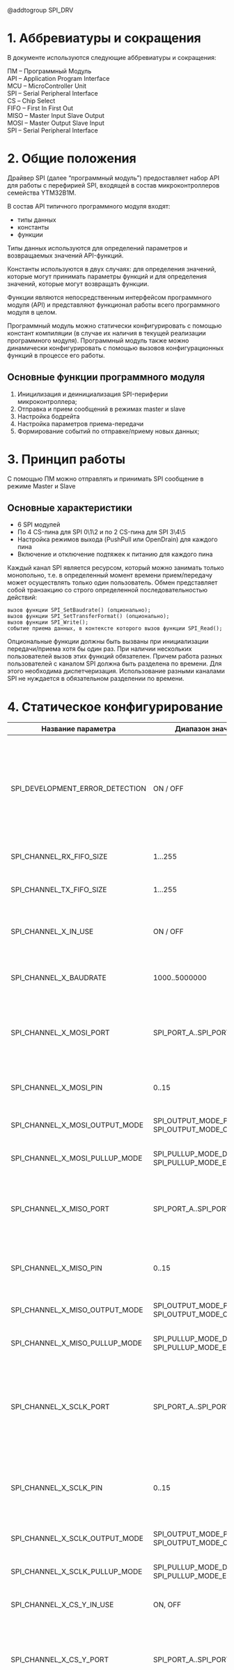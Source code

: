 @addtogroup SPI_DRV

# 1. Аббревиатуры и сокращения

В документе используются следующие аббревиатуры и сокращения:

ПМ – Программный Модуль  
API – Application Program Interface   
MCU – MicroController Unit   
SPI – Serial Peripheral Interface   
CS – Сhip Select   
FIFO – First In First Out   
MISO – Master Input Slave Output    
MOSI – Master Output Slave Input    
SPI – Serial Peripheral Interface   

# 2. Общие положения

Драйвер SPI (далее “программный модуль”) предоставляет набор API для работы c перефирией SPI, входящей в состав микроконтроллеров семейства YTM32B1M.

В состав API типичного программного модуля входят:
- типы данных
- константы
- функции

Типы данных используются для определений параметров и возвращаемых значений API-функций.

Константы используются в двух случаях: для определения значений, которые могут принимать параметры функций и для определения значений, которые могут возвращать функции.

Функции являются непосредственным интерфейсом программного модуля (API) и представляют функционал работы всего программного модуля в целом.

Программный модуль можно статически конфигурировать с помощью констант компиляции (в случае их наличия в текущей реализации программного модуля). Программный модуль также можно динамически конфигурировать с помощью вызовов конфигурационных функций в процессе его работы.

## Основные функции программного модуля

1. Иницилизация и деинициализация SPI-периферии микроконтроллера;
2. Отправка и прием сообщений в режимах master и slave
3. Настройка бодрейта
4. Настройка параметров приема-передачи
5. Формирование событий по отправке/приему новых данных;


# 3. Принцип работы

С помощью ПМ можно отправлять и принимать SPI сообщение в режиме Master и Slave

## Основные характеристики
- 6 SPI модулей
- По 4 CS-пина для SPI 0\1\2 и по 2 CS-пина для SPI 3\4\5
- Настройка режимов выхода (PushPull или OpenDrain) для каждого пина
- Включение и отключение подтяжек к питанию для каждого пина

Каждый канал SPI является ресурсом, который можно занимать только монопольно, т.е. в определенный момент времени прием/передачу может осуществлять только один пользователь. Обмен представляет собой транзакцию со строго определенной последовательностью действий:

    вызов функции SPI_SetBaudrate() (опционально);
    вызов функции SPI_SetTransferFormat() (опционально);
    вызов функции SPI_Write();
    событие приема данных, в контексте которого вызов функции SPI_Read();

Опциональные функции должны быть вызваны при инициализации передачи/приема хотя бы один раз. При наличии нескольких пользователей вызов этих функций обязателен. Причем работа разных пользователей с каналом SPI должна быть разделена по времени. Для этого необходима диспетчеризация. Использование разными каналами SPI не нуждается в обязательном разделении по времени.

# 4. Статическое конфигурирование

| Название параметра              | Диапазон значений                                     | Описание                                                                                                                                                        |
| ------------------------------- | ----------------------------------------------------- | --------------------------------------------------------------------------------------------------------------------------------------------------------------- |
| SPI_DEVELOPMENT_ERROR_DETECTION | ON / OFF                                              | Включает / выключает определение и трассировку ошибок на этапе разработки. <br/> Используется для целей отладки. Должна быть выключена в релизной конфигурации. |
| SPI_CHANNEL_RX_FIFO_SIZE        | 1...255                                               | Определяет размер приемного FIFO драйвера.                                                                                                                      |
| SPI_CHANNEL_TX_FIFO_SIZE        | 1...255                                               | Определяет размер передающего FIFO драйвера.                                                                                                                    |
| SPI_CHANNEL_X_IN_USE            | ON / OFF                                              | Разрешает/запрещает использование аппаратного модуля SPI.                                                                                                       |
| SPI_CHANNEL_X_BAUDRATE          | 1000..5000000                                         | Определяет скорость обмена по шине SPI в битах в секунду в режиме мастер.                                                                                       |
| SPI_CHANNEL_X_MOSI_PORT         | SPI_PORT_A..SPI_PORT_E                                | Номер последовательного порта для отправки данных в режиме ведущего и приема данных в режиме ведомого.                                                          |
| SPI_CHANNEL_X_MOSI_PIN          | 0..15                                                 | Номер пина для отправки данных в режиме ведущего и приема данных в режиме ведомого.                                                                             |
| SPI_CHANNEL_X_MOSI_OUTPUT_MODE  | SPI_OUTPUT_MODE_PUSH_PULL, SPI_OUTPUT_MODE_OPEN_DRAIN | Настройка режима работы линии MOSI                                                                                                                              |
| SPI_CHANNEL_X_MOSI_PULLUP_MODE  | SPI_PULLUP_MODE_DISABLE, SPI_PULLUP_MODE_ENABLE       | Включение/выключение подтяжки линии MOSI                                                                                                                        |
| SPI_CHANNEL_X_MISO_PORT         | SPI_PORT_A..SPI_PORT_E                                | Номер последовательного порта для приема данных в режиме ведущего и отправки данных в режиме ведомого.                                                          |
| SPI_CHANNEL_X_MISO_PIN          | 0..15                                                 | Номер пина для приема данных в режиме ведущего и отправки данных в режиме ведомого.                                                                             |
| SPI_CHANNEL_X_MISO_OUTPUT_MODE  | SPI_OUTPUT_MODE_PUSH_PULL, SPI_OUTPUT_MODE_OPEN_DRAIN | Настройка режима работы линии MISO                                                                                                                              |
| SPI_CHANNEL_X_MISO_PULLUP_MODE  | SPI_PULLUP_MODE_DISABLE, SPI_PULLUP_MODE_ENABLE       | Включение/выключение подтяжки линии MISO                                                                                                                        |
| SPI_CHANNEL_X_SCLK_PORT         | SPI_PORT_A..SPI_PORT_E                                | Номер последовательного порта для генерации сигналов тактирования в режиме ведущего и приема сигналов тактирования в режиме ведомого.                           |
| SPI_CHANNEL_X_SCLK_PIN          | 0..15                                                 | Номер пина для генерации сигналов тактирования в режиме ведущего и приема сигналов тактирования в режиме ведомого.                                              |
| SPI_CHANNEL_X_SCLK_OUTPUT_MODE  | SPI_OUTPUT_MODE_PUSH_PULL, SPI_OUTPUT_MODE_OPEN_DRAIN | Настройка режима работы линии SCLK                                                                                                                              |
| SPI_CHANNEL_X_SCLK_PULLUP_MODE  | SPI_PULLUP_MODE_DISABLE, SPI_PULLUP_MODE_ENABLE       | Включение/выключение подтяжки линии SCLK                                                                                                                        |
| SPI_CHANNEL_X_CS_Y_IN_USE       | ON, OFF                                               | Включение/выключение CS порта Y канала X                                                                                                                        |
| SPI_CHANNEL_X_CS_Y_PORT         | SPI_PORT_A..SPI_PORT_E                                | Номер последовательного порта для выбора устройства для общения в режиме ведущего и приема сигналов о начале передачи в режиме ведомого.                        |
| SPI_CHANNEL_X_CS_Y_PIN          | 0..15                                                 | Номер пина для выбора устройства для общения в режиме ведущего и приема сигналов о начале передачи в режиме ведомого.                                           |
| SPI_CHANNEL_X_CS_Y_OUTPUT_MODE  | SPI_OUTPUT_MODE_PUSH_PULL, SPI_OUTPUT_MODE_OPEN_DRAIN | Настройка режима работы линии CS                                                                                                                                |
| SPI_CHANNEL_X_CS_Y_PULLUP_MODE  | SPI_PULLUP_MODE_DISABLE, SPI_PULLUP_MODE_ENABLE       | Включение/выключение подтяжки линии CS                                                                                                                          |

# 5. Встроенная диагностика

В данной реализации программного модуля встроенная диагностика отсутствует.

# 6. Порядок работы
1. Перед началом работы с программным модулем его необходимо статически сконфигурировать.
   - Номер используемого канала  - 0
   - Режим работы канала  - Мастер
   - Скорость обмена данными  - 500000
   - Порт линии MOSI - A
   - Номер пина линии MOSI - 30
   - Тип выхода линии MOSI - push-pull
   - Подтяжка линии MOSI - выключена
   - Порт линии MISO - D
   - Номер пина линии MISO - 116
   - Тип выхода линии MISO - push-pull
   - Подтяжка линии MISO - выключена
   - Порт линии SCLK - D
   - Номер пина линии SCLK - 15
   - Тип выхода линии SCLK - push-pull
   - Подтяжка линии SCLK - выключена
   - Линия CS0 - включена
   - Порт линии CS0 - А
   - Пин линии CS0 - 26
   - Тип выхода линии CS - push-pull
   - Подтяжка линии CS - выключена
   - Линия CS1 - выключена
   - Линия CS2 - выключена
   - Линия CS3 - выключена
    
    Конфигурация для данных условий выглядит следующим образом:

```c
    #define SPI_CHANNEL_0_IN_USE                    (ON)
    #define SPI_CHANNEL_0_MODE                      (SPI_MODE_MASTER)
    #define SPI_CHANNEL_0_BAUDRATE                  (50000UL)

    #define SPI_CHANNEL_0_MOSI_PORT                 (SPI_PORT_A)
    #define SPI_CHANNEL_0_MOSI_PIN                  (30U)
    #define SPI_CHANNEL_0_MOSI_OUTPUT_MODE          (SPI_OUTPUT_MODE_PUSH_PULL)
    #define SPI_CHANNEL_0_MOSI_PULLUP_MODE          (SPI_PULLUP_MODE_DISABLE)

    #define SPI_CHANNEL_0_MISO_PORT                 (SPI_PORT_D)
    #define SPI_CHANNEL_0_MISO_PIN                  (16U)
    #define SPI_CHANNEL_0_MISO_OUTPUT_MODE          (SPI_OUTPUT_MODE_PUSH_PULL)
    #define SPI_CHANNEL_0_MISO_PULLUP_MODE          (SPI_PULLUP_MODE_DISABLE)

    #define SPI_CHANNEL_0_SCLK_PORT                 (SPI_PORT_D)
    #define SPI_CHANNEL_0_SCLK_PIN                  (15U)
    #define SPI_CHANNEL_0_SCLK_OUTPUT_MODE          (SPI_OUTPUT_MODE_PUSH_PULL)
    #define SPI_CHANNEL_0_SCLK_PULLUP_MODE          (SPI_PULLUP_MODE_DISABLE)

    #define SPI_CHANNEL_0_CS_0_IN_USE               (ON)
    #define SPI_CHANNEL_0_CS_0_PORT                 (SPI_PORT_A)
    #define SPI_CHANNEL_0_CS_0_PIN                  (26U)
    #define SPI_CHANNEL_0_CS_0_OUTPUT_MODE          (SPI_OUTPUT_MODE_PUSH_PULL)
    #define SPI_CHANNEL_0_CS_0_PULLUP_MODE          (SPI_PULLUP_MODE_DISABLE)

    #define SPI_CHANNEL_0_CS_1_IN_USE               (OFF)
    #define SPI_CHANNEL_0_CS_1_PORT                 (SPI_PORT_A)
    #define SPI_CHANNEL_0_CS_1_PIN                  (0U)
    #define SPI_CHANNEL_0_CS_1_OUTPUT_MODE          (SPI_OUTPUT_MODE_PUSH_PULL)
    #define SPI_CHANNEL_0_CS_1_PULLUP_MODE          (SPI_PULLUP_MODE_DISABLE)

    #define SPI_CHANNEL_0_CS_2_IN_USE               (OFF)
    #define SPI_CHANNEL_0_CS_2_PORT                 (SPI_PORT_A)
    #define SPI_CHANNEL_0_CS_2_PIN                  (0U)
    #define SPI_CHANNEL_0_CS_2_OUTPUT_MODE          (SPI_OUTPUT_MODE_PUSH_PULL)
    #define SPI_CHANNEL_0_CS_2_PULLUP_MODE          (SPI_PULLUP_MODE_DISABLE)

    #define SPI_CHANNEL_0_CS_3_IN_USE               (OFF)
    #define SPI_CHANNEL_0_CS_3_PORT                 (SPI_PORT_A)
    #define SPI_CHANNEL_0_CS_3_PIN                  (0U)
    #define SPI_CHANNEL_0_CS_3_OUTPUT_MODE          (SPI_OUTPUT_MODE_PUSH_PULL)
    #define SPI_CHANNEL_0_CS_3_PULLUP_MODE          (SPI_PULLUP_MODE_DISABLE)
```

Также необходимо включить прерывание SPI_0 (вектор IRQ_26) и добавить обработчик SPI_CHANNEL_0_Interrupt() для соответствующего вектора в irq_drv_cfg.h

```c
    // irq_drv.cfg.h
    
    #define IRQ_26_ENABLE                                                  (ON)

    #define IRQ_26_ALIAS_FUN1                                              SPI_LowLevel_0_Interrupt
    #define IRQ_26_ALIAS_FUN2                                              IRQ_DEFAULT_HANDLER

    #define IRQ_26_GROUP_PRIORITY_LEVEL                                    (IRQ_GROUP_PRIORITY_LEVEL_MIN)

    #define IRQ_26_SUB_PRIORITY_LEVEL                                      (IRQ_SUB_PRIORITY_LEVEL_MIN)
```

1. Для инициализации  необходимо вызвать функцию `SPI_Init()`:
```c
    void main(void)
    {
        // Set system clock
        MCU_Init();
        // Set interrupts configuration
        IRQ_Init();

        // SPI initialization
        STD_RESULT result = SPI_Init();
    }
```

2. Для деинициализации, необходимо вызвать функцию `SPI_DeInit()` :
```c
    // SPI deinitialization
    SPI_DeInit();
```

3. Для чтения данных из приемного буфера, необходимо вызвать функцию `SPI_Read()` :
```c
    U16 APP_nDataBuffer[APP_BUFFER_SIZE];
    U8 APP_nLength = APP_BUFFER_SIZE;

    // Read SPI data
    STD_RESULT nResult = SPI_Read(SPI_CHANNEL_0, APP_nDataBuffer, APP_nLength);
    switch (nResult)
    {
        case RESULT_NOT_OK:
            // Error
            DoSomeThg();
            break;

        case RESULT_OK:
            DoSomeThg();
            break;

        default:
            DoNothing();
            break;
    }
```

4. Для отправки данных, необходимо вызывать функцию `SPI_Write()`:
```c
    U16 APP_nDataBuffer[APP_BUFFER_SIZE];
    U8 APP_nLength = APP_BUFFER_SIZE;

    // Write SPI data
    STD_RESULT nResult = SPI_Write(SPI_CHANNEL_0, APP_nDataBuffer, APP_nLength);
    switch (nResult)
    {
        case RESULT_NOT_OK:
            // Error
            DoSomeThg();
            break;

        case RESULT_OK:
            DoSomeThg();
            break;

        default:
            DoNothing();
            break;
    }
```

5. Для очистки приемного или передающего буферов, необходимо вызвать функцию `SPI_Purge()`:
```c
    U8 APP_nDataBuffer[APP_BUFFER_SIZE];
    U8 APP_nLength = APP_BUFFER_SIZE;

    // Purge SPI buffers (RX and TX)
    STD_RESULT nResult = SPI_Purge(SPI_MODULE_1, APP_TRUE, APP_TRUE);
    switch (nResult)
    {
        case RESULT_NOT_OK:
            // Error
            DoSomeThg();
            break;

        case RESULT_OK:
            DoSomeThg();
            break;

        default:
            DoNothing();
            break;
    }
```

6. Для получения количества принятых байт, необходимо вызвать функцию `SPI_GetRXItemsCount()`:

```c
    U16 APP_nRxItemsQty;

    // Read number of received bytes from SPI
    STD_RESULT nResult = SPI_GetRXItemsCount(SPI_CHANNEL_0, &APP_nRxItemsQty);
    switch (nResult)
    {
        case RESULT_NOT_OK:
            // Error
            DoSomeThg();
            break;

        case RESULT_OK:
            DoSomeThg();
            break;

        default:
            DoNothing();
            break;
    }    

```

7. Для настройки дополнительных параметров приема и передачи, необходимо вызвать функцию `SPI_SetTransferFormat()`:

```c
    // Set transfer format
    #define SPI_FRAME_LENGTH (16U)
    #define SPI_CS           (0U)

    STD_RESULT nResult = SPI_SetTransferFormat(SPI_CHANNEL_0, 
                                               SPI_CLOCK_POL_LOW,
                                               SPI_PHASE_RISING,
                                               SPI_BIT_ORDER_LSB_FIRST,
                                               SPI_FRAME_LENGTH,
                                               SPI_CS);

    switch (nResult)
    {
        case RESULT_NOT_OK:
            // Error
            DoSomeThg();
            break;

        case RESULT_OK:
            DoSomeThg();
            break;

        default:
            DoNothing();
            break;
    }
```

8. Для изменения скорости передачи, необходимо вызвать функцию `SPI_SetBaudrate()`:

```c
    // Set baud rate
    #define SPI_BAUDRATE (5000000U)

    STD_RESULT nResult = SPI_SetBaudrate(SPI_CHANNEL_0, SPI_BAUDRATE);

    switch (nResult)
    {
        case RESULT_NOT_OK:
            // Error
            DoSomeThg();
            break;

        case RESULT_OK:
            DoSomeThg();
            break;

        default:
            DoNothing();
            break;
    }
```

9. Для задания функции обратного вызова по событию приема пакета, необходимо вызвать функцию `SPI_SetCallbackFunction()`:

```c
    void APP_CallbackSPI(void);

    // Set callback function
    STD_RESULT nResult = SPI_SetCallbackFunction(SPI_CHANNEL_0, APP_CallbackSPI);

    switch (nResult)
    {
        case RESULT_NOT_OK:
            // Error
            DoSomeThg();
            break;

        case RESULT_OK:
            DoSomeThg();
            break;

        default:
            DoNothing();
            break;
    }
```

<br/><br/>

# 7. Ограничения
Не обнаружено

<br/><br/><br/>

# 8. Литература
1. YTM32B1ME0x Reference manual Rev 1.0
2. YTM32B1ME0x Datasheet Rev1.3
<br/><br/><br/>

# 9. Таблица изменений
|  №  | Версия |    Дата    |     Автор     | Описание изменения      |
| :-: | :----: | :--------: | :-----------: | ----------------------- |
|  1  | 1.0.0  | 14.08.2023 | Барсегян К.Р. | Первая версия документа |